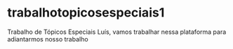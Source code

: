 # trabalhotopicosespeciais1
Trabalho de Tópicos Especiais
Luís, vamos trabalhar nessa plataforma para adiantarmos nosso trabalho
